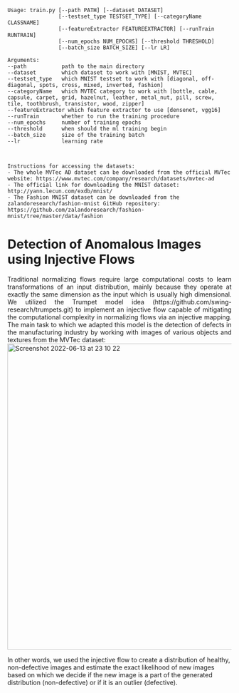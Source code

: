 ```
Usage: train.py [--path PATH] [--dataset DATASET]
                [--testset_type TESTSET_TYPE] [--categoryName CLASSNAME]
                [--featureExtractor FEATUREEXTRACTOR] [--runTrain RUNTRAIN]
                [--num_epochs NUM_EPOCHS] [--threshold THRESHOLD]
                [--batch_size BATCH_SIZE] [--lr LR]

Arguments:
--path           path to the main directory
--dataset        which dataset to work with [MNIST, MVTEC]
--testset_type   which MNIST testset to work with [diagonal, off-diagonal, spots, cross, mixed, inverted, fashion]
--categoryName   which MVTEC category to work with [bottle, cable, capsule, carpet, grid, hazelnut, leather, metal_nut, pill, screw, tile, toothbrush, transistor, wood, zipper]
--featureExtractor which feature extractor to use [densenet, vgg16]
--runTrain       whether to run the training procedure
--num_epochs     number of training epochs
--threshold      when should the ml training begin
--batch_size     size of the training batch
--lr             learning rate



Instructions for accessing the datasets:
- The whole MVTec AD dataset can be downloaded from the official MVTec website: https://www.mvtec.com/company/research/datasets/mvtec-ad
- The official link for downloading the MNIST dataset: http://yann.lecun.com/exdb/mnist/
- The Fashion MNIST dataset can be downloaded from the zalandoresearch/fashion-mnist GitHub repository: https://github.com/zalandoresearch/fashion-mnist/tree/master/data/fashion
```

# Detection of Anomalous Images using Injective Flows
<div align="justify">
Traditional normalizing flows require large computational costs to learn transformations of
an input distribution, mainly because they operate at exactly the same dimension as the
input which is usually high dimensional. We utilized the Trumpet model idea (https://github.com/swing-research/trumpets.git) to implement
an injective flow capable of mitigating the computational complexity in normalizing flows
via an injective mapping. The main task to which we adapted this model is the detection of
defects in the manufacturing industry by working with images of various objects and textures
from the MVTec dataset:
</div>

<img width="687" alt="Screenshot 2022-06-13 at 23 10 22" src="https://user-images.githubusercontent.com/18449614/173446053-a69490f8-ecce-4f7f-99d0-55218c3bd9d9.png" class="center">

In other words, we used the injective flow to create a distribution
of healthy, non-defective images and estimate the exact likelihood of new images based on
which we decide if the new image is a part of the generated distribution (non-defective) or
if it is an outlier (defective).

